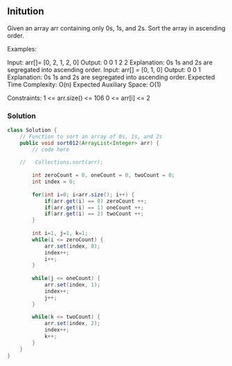 ## Initution
Given an array arr containing only 0s, 1s, and 2s. Sort the array in ascending order.

Examples:

Input: arr[]= [0, 2, 1, 2, 0]
Output: 0 0 1 2 2
Explanation: 0s 1s and 2s are segregated into ascending order.
Input: arr[] = [0, 1, 0]
Output: 0 0 1
Explanation: 0s 1s and 2s are segregated into ascending order.
Expected Time Complexity: O(n)
Expected Auxiliary Space: O(1)

Constraints:
1 <= arr.size() <= 106
0 <= arr[i] <= 2

### Solution
```java
class Solution {
    // Function to sort an array of 0s, 1s, and 2s
    public void sort012(ArrayList<Integer> arr) {
        // code here
        
    //   Collections.sort(arr);
        
        int zeroCount = 0, oneCount = 0, twoCount = 0;
        int index = 0;
        
        for(int i=0; i<arr.size(); i++) {
            if(arr.get(i) == 0) zeroCount ++;
            if(arr.get(i) == 1) oneCount ++;
            if(arr.get(i) == 2) twoCount ++;
        }
        
        int i=1, j=1, k=1;
        while(i <= zeroCount) {
            arr.set(index, 0);
            index++;
            i++;
        }
        
        while(j <= oneCount) {
            arr.set(index, 1);
            index++;
            j++;
        }
        
        while(k <= twoCount) {
            arr.set(index, 2);
            index++;
            k++;
        }
    }
}
```